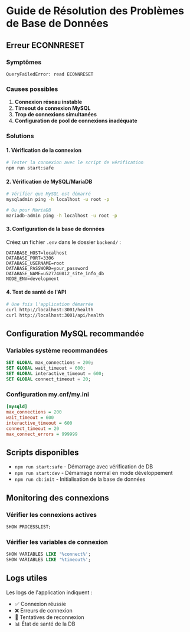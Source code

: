 # Guide de Résolution des Problèmes de Base de Données

## Erreur ECONNRESET

### Symptômes
```
QueryFailedError: read ECONNRESET
```

### Causes possibles
1. **Connexion réseau instable**
2. **Timeout de connexion MySQL**
3. **Trop de connexions simultanées**
4. **Configuration de pool de connexions inadéquate**

### Solutions

#### 1. Vérification de la connexion
```bash
# Tester la connexion avec le script de vérification
npm run start:safe
```

#### 2. Vérification de MySQL/MariaDB
```bash
# Vérifier que MySQL est démarré
mysqladmin ping -h localhost -u root -p

# Ou pour MariaDB
mariadb-admin ping -h localhost -u root -p
```

#### 3. Configuration de la base de données
Créez un fichier `.env` dans le dossier `backend/` :
```env
DATABASE_HOST=localhost
DATABASE_PORT=3306
DATABASE_USERNAME=root
DATABASE_PASSWORD=your_password
DATABASE_NAME=u527740812_site_info_db
NODE_ENV=development
```

#### 4. Test de santé de l'API
```bash
# Une fois l'application démarrée
curl http://localhost:3001/health
curl http://localhost:3001/api/health
```

## Configuration MySQL recommandée

### Variables système recommandées
```sql
SET GLOBAL max_connections = 200;
SET GLOBAL wait_timeout = 600;
SET GLOBAL interactive_timeout = 600;
SET GLOBAL connect_timeout = 20;
```

### Configuration my.cnf/my.ini
```ini
[mysqld]
max_connections = 200
wait_timeout = 600
interactive_timeout = 600
connect_timeout = 20
max_connect_errors = 999999
```

## Scripts disponibles

- `npm run start:safe` - Démarrage avec vérification de DB
- `npm run start:dev` - Démarrage normal en mode développement
- `npm run db:init` - Initialisation de la base de données

## Monitoring des connexions

### Vérifier les connexions actives
```sql
SHOW PROCESSLIST;
```

### Vérifier les variables de connexion
```sql
SHOW VARIABLES LIKE '%connect%';
SHOW VARIABLES LIKE '%timeout%';
```

## Logs utiles

Les logs de l'application indiquent :
- ✅ Connexion réussie
- ❌ Erreurs de connexion
- 🔄 Tentatives de reconnexion
- 📊 État de santé de la DB 
